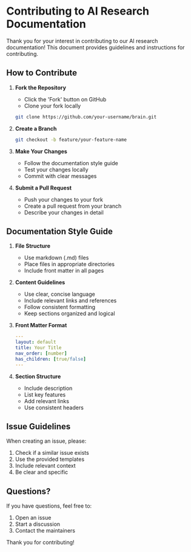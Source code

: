 # Contributing to AI Research Documentation

Thank you for your interest in contributing to our AI research documentation! This document provides guidelines and instructions for contributing.

## How to Contribute

1. **Fork the Repository**
   - Click the 'Fork' button on GitHub
   - Clone your fork locally
   ```bash
   git clone https://github.com/your-username/brain.git
   ```

2. **Create a Branch**
   ```bash
   git checkout -b feature/your-feature-name
   ```

3. **Make Your Changes**
   - Follow the documentation style guide
   - Test your changes locally
   - Commit with clear messages

4. **Submit a Pull Request**
   - Push your changes to your fork
   - Create a pull request from your branch
   - Describe your changes in detail

## Documentation Style Guide

1. **File Structure**
   - Use markdown (.md) files
   - Place files in appropriate directories
   - Include front matter in all pages

2. **Content Guidelines**
   - Use clear, concise language
   - Include relevant links and references
   - Follow consistent formatting
   - Keep sections organized and logical

3. **Front Matter Format**
   ```yaml
   ---
   layout: default
   title: Your Title
   nav_order: [number]
   has_children: [true/false]
   ---
   ```

4. **Section Structure**
   - Include description
   - List key features
   - Add relevant links
   - Use consistent headers

## Issue Guidelines

When creating an issue, please:
1. Check if a similar issue exists
2. Use the provided templates
3. Include relevant context
4. Be clear and specific

## Questions?

If you have questions, feel free to:
1. Open an issue
2. Start a discussion
3. Contact the maintainers

Thank you for contributing! 